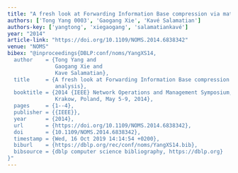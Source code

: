 ```yaml
---
title: "A fresh look at Forwarding Information Base compression via mathematical analysis"
authors: ['Tong Yang 0003', 'Gaogang Xie', 'Kavé Salamatian']
authors-key: ['yangtong', 'xiegaogang', 'salamatiankavé']
year: "2014"
article-link: "https://doi.org/10.1109/NOMS.2014.6838342"
venue: "NOMS"
bibex: "@inproceedings{DBLP:conf/noms/YangXS14,
  author    = {Tong Yang and
               Gaogang Xie and
               Kave Salamatian},
  title     = {A fresh look at Forwarding Information Base compression via mathematical
               analysis},
  booktitle = {2014 {IEEE} Network Operations and Management Symposium, {NOMS} 2014,
               Krakow, Poland, May 5-9, 2014},
  pages     = {1--4},
  publisher = {{IEEE}},
  year      = {2014},
  url       = {https://doi.org/10.1109/NOMS.2014.6838342},
  doi       = {10.1109/NOMS.2014.6838342},
  timestamp = {Wed, 16 Oct 2019 14:14:54 +0200},
  biburl    = {https://dblp.org/rec/conf/noms/YangXS14.bib},
  bibsource = {dblp computer science bibliography, https://dblp.org}
}"
---
```

